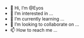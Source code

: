 - 👋 Hi, I’m @Eyos
- 👀 I’m interested in ...
- 🌱 I’m currently learning ...
- 💞️ I’m looking to collaborate on ...
- 📫 How to reach me ...

<!---
Eyos/Eyos is a ✨ special ✨ repository because its `README.md` (this file) appears on your GitHub profile.
You can click the Preview link to take a look at your changes.
--->

